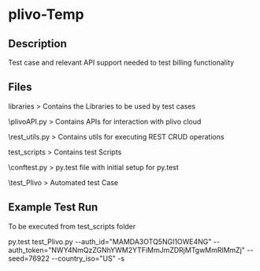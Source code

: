 # plivo-Temp

## Description

Test case and relevant API support needed to test billing functionality


## Files

libraries > Contains the Libraries to be used by test cases

  \plivoAPI.py > Contains APIs for interaction with plivo cloud

  \rest_utils.py > Contains utils for executing REST CRUD operations

test_scripts > Contains test Scripts

  \conftest.py > py.test file with initial setup for py.test

  \test_Plivo > Automated test Case


## Example Test Run

To be executed from test_scripts folder

py.test test_Plivo.py --auth_id="MAMDA3OTQ5NGI1OWE4NG" --auth_token="NWY4NmQzZGNhYWM2YTFiMmJmZDRjMTgwMmRlMmZj" --seed=76922 --country_iso="US" -s  

